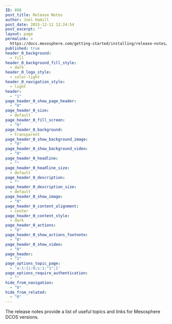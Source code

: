 ```yaml
---
ID: 898
post_title: Release Notes
author: Joel Hamill
post_date: 2015-12-11 12:24:54
post_excerpt: ""
layout: page
permalink: >
  https://docs.mesosphere.com/getting-started/installing/release-notes/
published: true
header_0_background:
  - fill
header_0_background_fill_style:
  - dark
header_0_logo_style:
  - color-light
header_0_navigation_style:
  - light
header:
  - "1"
page_header_0_show_page_header:
  - "0"
page_header_0_size:
  - default
page_header_0_fill_screen:
  - "0"
page_header_0_background:
  - transparent
page_header_0_show_background_image:
  - "0"
page_header_0_show_background_video:
  - "0"
page_header_0_headline:
  - ""
page_header_0_headline_size:
  - default
page_header_0_description:
  - ""
page_header_0_description_size:
  - default
page_header_0_show_image:
  - "0"
page_header_0_content_alignment:
  - center
page_header_0_content_style:
  - dark
page_header_0_actions:
  - "0"
page_header_0_show_actions_footnote:
  - "0"
page_header_0_show_video:
  - "0"
page_header:
  - "1"
page_options_topic_page:
  - 'a:1:{i:0;s:1:"1";}'
page_options_require_authentication:
  - ""
hide_from_navigation:
  - "0"
hide_from_related:
  - "0"
---
```

The release notes provide a list of useful topics and links for Mesosphere DCOS versions.